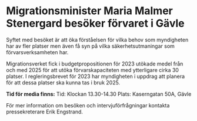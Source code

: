 # Migrationsminister Maria Malmer Stenergard besöker förvaret i Gävle

Syftet med besöket är att öka förståelsen för vilka behov som myndigheten har av fler platser men även få syn på vilka säkerhetsutmaningar som förvarsverksamheten har.

Migrationsverket fick i budgetpropositionen för 2023 utökade medel från och med 2025 för att utöka förvarskapaciteten med ytterligare cirka 30 platser. I regleringsbrevet för 2023 har myndigheten i uppdrag att planera för att dessa platser ska kunna tas i bruk 2025\.

**Tid för media finns:**
Tid: Klockan 13\.30\-14\.30
Plats: Kaserngatan 50A, Gävle

För mer information om besöken och intervjuförfrågningar kontakta pressekreterare Erik Engstrand.

